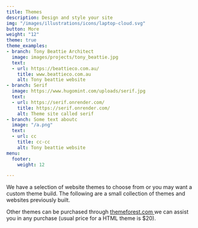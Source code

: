 ```yaml
---
title: Themes
description: Design and style your site
img: "/images/illustrations/icons/laptop-cloud.svg"
button: More
weight: "12"
theme: true
theme_examples:
- branch: Tony Beattie Architect
  image: images/projects/tony_beattie.jpg
  text:
  - url: https://beattieco.com.au/
    title: www.beattieco.com.au
    alt: Tony beattie website
- branch: Serif
  image: https://www.hugomint.com/uploads/serif.jpg
  text:
  - url: https://serif.onrender.com/
    title: https://serif.onrender.com/
    alt: Theme site called serif
- branch: Some text aboutc
  image: "/a.png"
  text:
  - url: cc
    title: cc-cc
    alt: Tony beattie website
menu:
  footer:
    weight: 12

---
```

We have a selection of website themes to choose from or you may want a custom theme build. The following are a small collection of themes and websites previously built.

Other themes can be purchased through [themeforest.com ](https://themeforest.net/category/site-templates) we can assist you in any purchase (usual price for a HTML theme is $20).